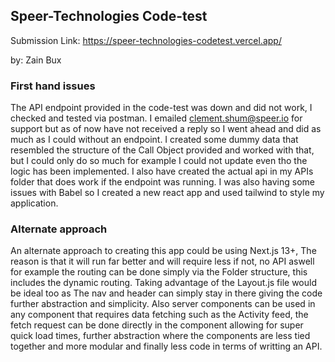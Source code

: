 ## Speer-Technologies Code-test
Submission Link: https://speer-technologies-codetest.vercel.app/

by: Zain Bux

### First hand issues
The API endpoint provided in the code-test was down and did not work, I checked and tested via postman. 
I emailed clement.shum@speer.io for support but as of now have not received a reply so I went ahead and did as much as I could without an endpoint. I created some dummy data that resembled the structure of the Call Object provided and worked with that, but I could only do so much for example I could not update even tho the logic has been implemented. I also have created the actual api in my APIs folder that does work if the endpoint was running. I was also having some issues with Babel so I created a new react app and used tailwind to style my application.

### Alternate approach
An alternate approach to creating this app could be using Next.js 13+, The reason is that it will run far better and will require less if not, no API aswell for example the routing can be done simply via the Folder structure, this includes the dynamic routing. Taking advantage of the Layout.js file would be ideal too as The nav and header can simply stay in there giving the code further abstraction and simplicity. Also server components can be used in any component that requires data fetching such as the Activity feed, the fetch request can be done directly in the component allowing for super quick load times, further abstraction where the components are less tied together and more modular and finally less code in terms of writting an API.
